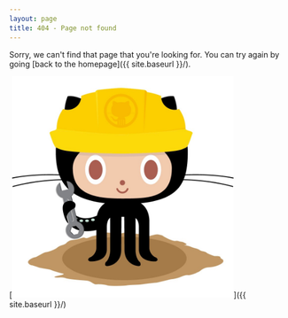```yaml
---
layout: page
title: 404 - Page not found
---
```


Sorry, we can't find that page that you're looking for. You can try again by going [back to the homepage]({{ site.baseurl }}/).

[<img src="/assets/images/404.jpg" alt="Constructocat by https://github.com/jasoncostello" style="width: 400px;"/>]({{ site.baseurl }}/)
